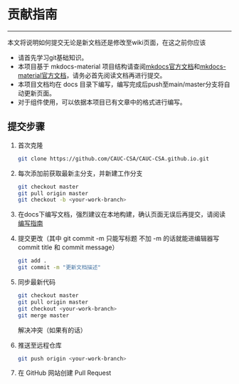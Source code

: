 # 贡献指南

---

本文将说明如何提交无论是新文档还是修改至wiki页面，在这之前你应该

- 请首先学习git基础知识。
- 本项目基于 mkdocs-material 项目结构请查阅[mkdocs官方文档](https://mkdocs.org.cn/)和[mkdocs-material官方文档](https://squidfunk.github.io/mkdocs-material/)，请务必首先阅读文档再进行提交。
- 本项目文档均在 docs 目录下编写，编写完成后push至main/master分支将自动更新页面。
- 对于组件使用，可以依据本项目已有文章中的格式进行编写。

## 提交步骤

1. 首次克隆
   ```bash
   git clone https://github.com/CAUC-CSA/CAUC-CSA.github.io.git
   ```

2. 每次添加前获取最新主分支，并新建工作分支
   ```bash
   git checkout master 
   git pull origin master
   git checkout -b <your-work-branch>
   ```

3. 在docs下编写文档，强烈建议在本地构建，确认页面无误后再提交，请阅读[编写指南](writing.md)

4. 提交更改（其中 git commit -m 只能写标题 不加 -m 的话就能进编辑器写 commit title 和 commit message）
   ```bash
   git add .
   git commit -m "更新文档描述"
   ```

5. 同步最新代码
   ```bash
   git checkout master
   git pull origin master
   git checkout <your-work-branch>
   git merge master
   ```
   解决冲突（如果有的话）

6. 推送至远程仓库
   ```bash
   git push origin <your-work-branch>
   ```

7. 在 GitHub 网站创建 Pull Request